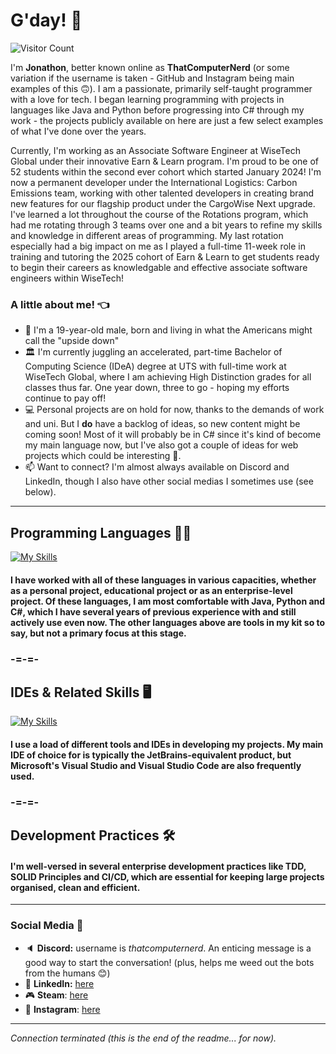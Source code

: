 # G'day! 👋
![Visitor Count](https://komarev.com/ghpvc/?username=AmAComputerNerd&color=blue)

I'm **Jonathon**, better known online as **ThatComputerNerd** (or some variation if the username is taken - GitHub and Instagram being main examples of this 🙃). I am a passionate, primarily self-taught programmer with a love for tech. I began learning programming with projects in languages like Java and Python before progressing into C# through my work - the projects publicly available on here are just a few select examples of what I've done over the years.

Currently, I'm working as an Associate Software Engineer at WiseTech Global under their innovative Earn & Learn program. I'm proud to be one of 52 students within the second ever cohort which started January 2024! I'm now a permanent developer under the International Logistics: Carbon Emissions team, working with other talented developers in creating brand new features for our flagship product under the CargoWise Next upgrade. I've learned a lot throughout the course of the Rotations program, which had me rotating through 3 teams over one and a bit years to refine my skills and knowledge in different areas of programming. My last rotation especially had a big impact on me as I played a full-time 11-week role in training and tutoring the 2025 cohort of Earn & Learn to get students ready to begin their careers as knowledgable and effective associate software engineers within WiseTech!

### A little about me! :point_left:
- :bust_in_silhouette: I'm a 19-year-old male, born and living in what the Americans might call the "upside down" <img src="https://1.bp.blogspot.com/-xv6hObo_xcI/YDBXp3WOKZI/AAAAAAAA3u8/9Yl2zkkcPPYxoPNRSzXm-46GAu-b_SYqwCLcBGAsYHQ/s0/Flag_of_Australia.gif" height="11">
- :classical_building: I'm currently juggling an accelerated, part-time Bachelor of Computing Science (IDeA) degree at UTS with full-time work at WiseTech Global, where I am achieving High Distinction grades for all classes thus far. One year down, three to go - hoping my efforts continue to pay off!
- :computer: Personal projects are on hold for now, thanks to the demands of work and uni. But I **do** have a backlog of ideas, so new content might be coming soon! Most of it will probably be in C# since it's kind of become my main language now, but I've also got a couple of ideas for web projects which could be interesting 🤔.
- :mailbox: Want to connect? I'm almost always available on Discord and LinkedIn, though I also have other social medias I sometimes use (see below).
-----
## Programming Languages :man_technologist:
[![My Skills](https://skillicons.dev/icons?i=c,cpp,cs,css,dotnet,git,html,java,kotlin,py,sqlite&perline=7)](https://www.youtube.com/watch?v=wZdfyQJ40nQ)
#### I have worked with all of these languages in various capacities, whether as a personal project, educational project or as an enterprise-level project. Of these languages, I am most comfortable with Java, Python and C#, which I have several years of previous experience with and still actively use even now. The other languages above are tools in my kit so to say, but not a primary focus at this stage.
### -=-=-
## IDEs & Related Skills :desktop_computer:
[![My Skills](https://skillicons.dev/icons?i=bots,clion,eclipse,github,git,heroku,idea,postman,pycharm,visualstudio,vscode&perline=7)](https://www.youtube.com/watch?v=ArXmqEJDE8Y)
#### I use a load of different tools and IDEs in developing my projects. My main IDE of choice for is typically the JetBrains-equivalent product, but Microsoft's Visual Studio and Visual Studio Code are also frequently used.
### -=-=-
## Development Practices :hammer_and_wrench:
#### I'm well-versed in several enterprise development practices like TDD, SOLID Principles and CI/CD, which are essential for keeping large projects organised, clean and efficient.
-----
### Social Media :calling:
- :speaker: **Discord:** username is *thatcomputernerd*. An enticing message is a good way to start the conversation! (plus, helps me weed out the bots from the humans 😊)
- :page_facing_up: **LinkedIn:** [here](https://www.linkedin.com/in/jonathonthomson/)
- :video_game: **Steam**: [here](https://steamcommunity.com/id/thatpcnerd)
- :camera_flash: **Instagram**: [here](https://www.instagram.com/thatpcnerd)
-----

*Connection terminated (this is the end of the readme... for now).*
